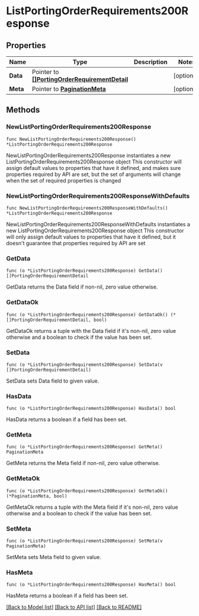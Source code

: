 # ListPortingOrderRequirements200Response

## Properties

Name | Type | Description | Notes
------------ | ------------- | ------------- | -------------
**Data** | Pointer to [**[]PortingOrderRequirementDetail**](PortingOrderRequirementDetail.md) |  | [optional] 
**Meta** | Pointer to [**PaginationMeta**](PaginationMeta.md) |  | [optional] 

## Methods

### NewListPortingOrderRequirements200Response

`func NewListPortingOrderRequirements200Response() *ListPortingOrderRequirements200Response`

NewListPortingOrderRequirements200Response instantiates a new ListPortingOrderRequirements200Response object
This constructor will assign default values to properties that have it defined,
and makes sure properties required by API are set, but the set of arguments
will change when the set of required properties is changed

### NewListPortingOrderRequirements200ResponseWithDefaults

`func NewListPortingOrderRequirements200ResponseWithDefaults() *ListPortingOrderRequirements200Response`

NewListPortingOrderRequirements200ResponseWithDefaults instantiates a new ListPortingOrderRequirements200Response object
This constructor will only assign default values to properties that have it defined,
but it doesn't guarantee that properties required by API are set

### GetData

`func (o *ListPortingOrderRequirements200Response) GetData() []PortingOrderRequirementDetail`

GetData returns the Data field if non-nil, zero value otherwise.

### GetDataOk

`func (o *ListPortingOrderRequirements200Response) GetDataOk() (*[]PortingOrderRequirementDetail, bool)`

GetDataOk returns a tuple with the Data field if it's non-nil, zero value otherwise
and a boolean to check if the value has been set.

### SetData

`func (o *ListPortingOrderRequirements200Response) SetData(v []PortingOrderRequirementDetail)`

SetData sets Data field to given value.

### HasData

`func (o *ListPortingOrderRequirements200Response) HasData() bool`

HasData returns a boolean if a field has been set.

### GetMeta

`func (o *ListPortingOrderRequirements200Response) GetMeta() PaginationMeta`

GetMeta returns the Meta field if non-nil, zero value otherwise.

### GetMetaOk

`func (o *ListPortingOrderRequirements200Response) GetMetaOk() (*PaginationMeta, bool)`

GetMetaOk returns a tuple with the Meta field if it's non-nil, zero value otherwise
and a boolean to check if the value has been set.

### SetMeta

`func (o *ListPortingOrderRequirements200Response) SetMeta(v PaginationMeta)`

SetMeta sets Meta field to given value.

### HasMeta

`func (o *ListPortingOrderRequirements200Response) HasMeta() bool`

HasMeta returns a boolean if a field has been set.


[[Back to Model list]](../README.md#documentation-for-models) [[Back to API list]](../README.md#documentation-for-api-endpoints) [[Back to README]](../README.md)


